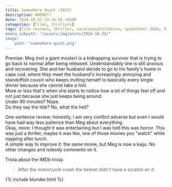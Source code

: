 ```yaml
---
title: Somewhere Quiet (2023)
description: WHERE!?
date: 2024-10-23 23:16:56 +0100
categories: [films, thrillers]
tags: [film reviews, thriller, vacationsploitation, spooktober 2024, featuring the most obnoxious people on earth, they don't say the title]
media_subpath: "/assets/img/posts/2024-10-23/"
image:
    path: "somewhere-quiet.png"
---
```

<span class="reviewsection">Premise:</span> Meg (not a giant moster) is a kidnapping survivor that is trying to go back to normal after being released. Understandably she is still anxious and recovering. She and her husband decide to go to his family's home in cape cod, where they meet the husband's increasingly annoying and standoffish cousin who keeps inviting herself to basically every single dinner because she cannot take a hint.<br/>
More or less that's when she starts to notice how a lot of things feel off and not just because she just keeps being around.<br/>
<span class="reviewsection">Under 90 minutes?</span> Nope.<br/>
<span class="reviewsection">Do they say the title?</span> No, what the hell?

<span class="reviewsection">One sentence review:</span> honestly, I am very conflict adverse but even I would have had way less patience than Meg about everything.<br/>
<span class="reviewsection">Okay, more:</span> I thought it was entertaining but I was told this was horror. This was just a thriller, maybe it was like, one of those movies you "watch" while napping after lunch.<br/>
<span class="reviewsection">A simple way to improve it:</span> the same movie, but Meg is now a kaiju. No other changes and nobody comments on it.

<span class="reviewsection">Trivia about the IMDb trivia:</span>
> After the motorcycle crash the helmet didn't have a scratch on it.

{% include blunder.html %}
